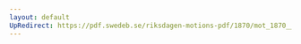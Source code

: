 ```yaml
---
layout: default
UpRedirect: https://pdf.swedeb.se/riksdagen-motions-pdf/1870/mot_1870__ak__00197/mot_1870__ak__00197_001.pdf
---
```

